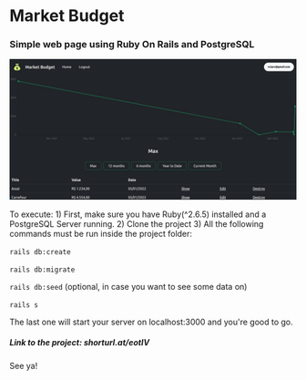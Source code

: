 # Market Budget

### Simple web page using Ruby On Rails and PostgreSQL

![Image](https://github.com/vmpires/vmpires/blob/main/market_budget.jpg)

To execute: 1) First, make sure you have Ruby(^2.6.5) installed and a PostgreSQL Server running. 2) Clone the project 3) All the following commands must be run inside the project folder:

`rails db:create`

`rails db:migrate`

`rails db:seed` (optional, in case you want to see some data on)

`rails s`

The last one will start your server on localhost:3000 and you're good to go.

##### Link to the project: shorturl.at/eotIV

See ya!
